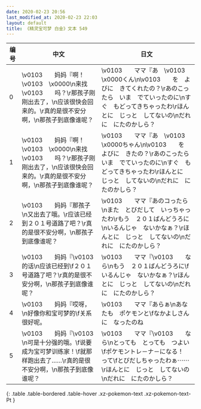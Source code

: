 ```yaml
---
date: 2020-02-23 20:56
last_modified_at: 2020-02-23 22:03
layout: default
title: 《精灵宝可梦 白金》文本 549
---
```

| 编号 | 中文 | 日文 |
| ---- | ---- | ---- |
| 0 | \v0103　　妈妈『啊！\v0103　\x0000\n来找\v0103　　吗？\r那孩子刚刚出去了，\n应该很快会回来的。\r真的是很不安分啊，\n那孩子到底像谁呢？ | \v0103　　ママ『あ　\v0103　\x0000くん\n\v0103　　を　よびに　きてくれたの？\rあのこったら　いま　でていったのに\nすぐ　もどってきちゃったわ\rほんとに　じっと　してないの\nだれに　にたのかしら？ |
| 1 | \v0103　　妈妈『啊！\v0103　\x0000\n来找\v0103　　吗？\r那孩子刚刚出去了，\n应该很快会回来的。\r真的是很不安分啊，\n那孩子到底像谁呢？ | \v0103　　ママ『あ　\v0103　\x0000ちゃん\n\v0103　　を　よびに　きたの？\rあのこったら　いま　でていったのに\nすぐ　もどってきちゃったわ\rほんとに　じっと　してないの\nだれに　にたのかしら？ |
| 2 | \v0103　　妈妈『那孩子\n又出去了哦。\r应该已经到２０１号道路了吧？\r真的是很不安分啊，\n那孩子到底像谁呢？ | \v0103　　ママ『あのコったら\nまた　とびだして　いっちゃったわ\rもう　２０１ばんどうろに\nいるんじゃ　ないかなぁ？\rほんとに　じっと　してないの\nだれに　にたのかしら？ |
| 3 | \v0103　　妈妈『\v0103　　的话\n应该已经到\f２０１号道路了吧？\r真的是很不安分啊，\n那孩子到底像谁呢？ | \v0103　　ママ『\v0103　　なら\nもう　２０１ばんどうろに\fいるんじゃ　ないかなぁ？\rほんとに　じっと　してないの\nだれに　にたのかしら？ |
| 4 | \v0103　　妈妈『哎呀，\n好像你和宝可梦的\f关系很好呢。 | \v0103　　ママ『あらぁ\nあなたも　ポケモンと\fなかよしさんに　なったのね |
| 5 | \v0103　　妈妈『\v0103　　\n可是十分强的哦。\f说要成为宝可梦训练家！\f就那样跑出去了……\r真的是很不安分啊，\n那孩子到底像谁呢？ | \v0103　　ママ『\v0103　　なら\nとっても　とっても　つよい\fポケモントレ－ナ－になる！　って\fとびだしちゃったわぁ⋯⋯\rほんとに　じっと　してないの\nだれに　にたのかしら？ |
{: .table .table-bordered .table-hover .xz-pokemon-text .xz-pokemon-text-Pt }